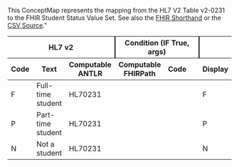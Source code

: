 
This ConceptMap represents the mapping from the HL7 V2 Table v2-0231 to the FHIR Student Status Value Set. See also the <a href='https://github.com/HL7/v2-to-fhir/blob/master/tank/ConceptMap v2-0231 to Student Status.fsh'>FHIR Shorthand</a> or the <a href='https://github.com/HL7/v2-to-fhir/blob/master/mappings/'>CSV Source</a>."
<table class='grid'><thead>
<tr><th colspan='3' style='border-right: 2px solid black;'>HL7 v2</th><th colspan='3' style='border-right: 2px solid black;'>Condition (IF True, args)</th><th colspan='4'>HL7 FHIR</th><th>Comments</th></tr>
<tr><th>Code</th><th>Text</th><th>Computable ANTLR</th><th>Computable FHIRPath</th><th>Code</th><th>&#xA0;</th><th>Display</th><th>Code System</th><th>&#xA0;</th></tr></thead>
<tbody>
<tr><td>F</td><td>Full-time student</td><td style='border-right: 2px'>HL70231</td><td></td><td></td><td style='border-right: 2px'></td><td>F</td><td></td><td>Full-time student</td><td>http://terminology.hl7.org/CodeSystem/v2-0231</td><td></td></tr>
<tr><td>P</td><td>Part-time student</td><td style='border-right: 2px'>HL70231</td><td></td><td></td><td style='border-right: 2px'></td><td>P</td><td></td><td>Part-time student</td><td>http://terminology.hl7.org/CodeSystem/v2-0231</td><td></td></tr>
<tr><td>N</td><td>Not a student</td><td style='border-right: 2px'>HL70231</td><td></td><td></td><td style='border-right: 2px'></td><td>N</td><td></td><td>Not a student</td><td>http://terminology.hl7.org/CodeSystem/v2-0231</td><td></td></tr>
</tbody></table>
